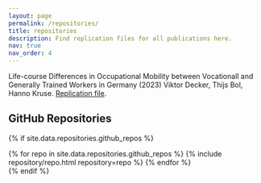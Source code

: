 ```yaml
---
layout: page
permalink: /repositories/
title: repositories
description: Find replication files for all publications here.
nav: true
nav_order: 4
---
```


Life-course Differences in Occupational Mobility between Vocationall and Generally Trained Workers in Germany (2023) Viktor Decker, Thijs Bol, Hanno Kruse.
[Replication file](https://github.com/viktor-decker/occupational-mobility).
  
  
  
  
## GitHub Repositories

{% if site.data.repositories.github_repos %}
<div class="repositories d-flex flex-wrap flex-md-row flex-column justify-content-between align-items-center">
  {% for repo in site.data.repositories.github_repos %}
    {% include repository/repo.html repository=repo %}
  {% endfor %}
</div>
{% endif %}
